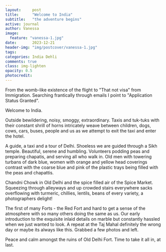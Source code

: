 ```yaml
---
layout:     post
title:      "Welcome to India"
subtitle:   "the adventure begins"
active: journal
author: Vanessa
image:
  feature: "vanessa-1.jpg"
date:       2023-12-21 
header-img: "img/postcover/vanessa-1.jpg"
tags: 
categories: India Dehli
comments: true
class: img-lighten 
opacity: 0.5
photocredit:
---
```


From the womb-like existence of the flight to "That not visa" from Immigration. Searching frantically through emails 
I point to "Application Status Granted".

Welcome to India.

Outside bewildering, noisy, smoggy, extraordinary. Taxis and tuk-tuks with their constant shrill of horns intricately 
weave between children, dogs, cows, cars, buses, people and us as we attempt to exit the taxi and enter the hotel.

A guide, a taxi and a tour of Delhi. Shoeless we are guided through a Sikh temple. Beautiful, serene and humbling. 
Volunteers podding peas and preparing chapatis, and serving all who walk in. Old men with towering turbans of dark 
blue, women with orange and yellow head coverings contrast with the coarse blue and pink of the plastic trays being 
filled with the peas and chapattis.

Chandni Chowk in Old Delhi and the spice filled air of the Spice Market. Squeezing through alleyways and up 
crowded stairs everywhere sacks overflowing with turmeric, chillies, lentils, beans of every variety, a photographers 
delight!

The first of many Forts - the Red Fort and hard to get a sense of the atmosphere with so many others doing the same as 
us. Our early introduction to the exquisite inlaid details on marble but constantly hassled when we just wanted to look.
A repeat at the Taj Mahal definitely the wrong day or maybe its always like this. Grabbed a few photos and left.

Peace and calm amongst the ruins of Old Delhi Fort. Time to take it all in, at last.
 

 